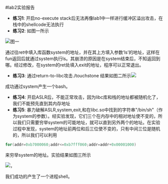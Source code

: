 #lab2实验报告

* **练习1**: 开启no-execute stack后无法再像lab1中一样进行缓冲区溢出攻击，在栈中的shellcode无法执行
* **练习2**: 如图一所示

![图一](http://img-storage.qiniudn.com/15-11-4/81520266.jpg)

通过往ret中填入库函数system的地址，并在其上方填入参数‘ls’的地址，这样在fun返回后就通过system执行ls。其崩溃的原因是在system结束后，不知返回到哪。经过修改，在system的ret处填入exit的地址，程序可以正常退出。
* **练习3**: 通过return-to-libc攻击./touchstone         结果如图二所示![](http://img-storage.qiniudn.com/15-11-4/92775404.jpg)
 
成功通过system产生一个bash。
* **练习4**: 开启ASLR后，不能正常攻击，因为libc库和栈的地址都被随机化了，我们不能预先直到其内存地址
* **练习5**: 暴力破解ASLR,system,exit,和在libc.so中找到的字符串"/bin/sh"（作为system的参数）。经实验发现，它们三个在内存中的相对地址使不变的，所以我们只需要穷举system的可能地址，就可以直到另外两个的地址。在实验过程中发现，system的地址前两位和后三位使不变的，只有中间三位是随机的，所以我们可以利用
```c
for(addr=0xb7000060;addr<=0xb7fff060;addr=addr+0x00001000)
```
来穷举system的地址。实验结果如图三所示

![](http://img-storage.qiniudn.com/15-11-4/64600592.jpg)，

我们成功的产生了一个进程shell。 
